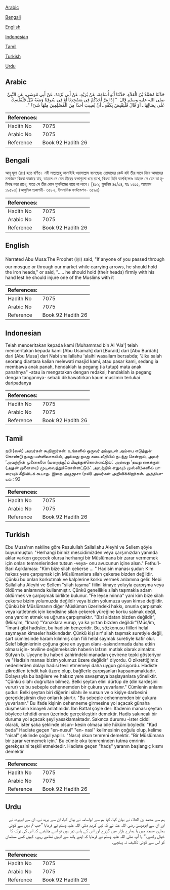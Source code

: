 [Arabic](#arabic)

[Bengali](#bengali)

[English](#english)

[Indonesian](#indonesian)

[Tamil](#tamil)

[Turkish](#turkish)

[Urdu](#urdu)

## Arabic


<div dir="rtl" lang="ar" style={{fontSize:'larger',backgroundColor:'#f8f9fa',padding:20}}>
حَدَّثَنَا مُحَمَّدُ بْنُ الْعَلاَءِ، حَدَّثَنَا أَبُو أُسَامَةَ، عَنْ بُرَيْدٍ، عَنْ أَبِي بُرْدَةَ، عَنْ أَبِي مُوسَى، عَنِ النَّبِيِّ صلى الله عليه وسلم قَالَ ‏ "‏ إِذَا مَرَّ أَحَدُكُمْ فِي مَسْجِدِنَا أَوْ فِي سُوقِنَا وَمَعَهُ نَبْلٌ فَلْيُمْسِكْ عَلَى نِصَالِهَا ـ أَوْ قَالَ فَلْيَقْبِضْ بِكَفِّهِ ـ أَنْ يُصِيبَ أَحَدًا مِنَ الْمُسْلِمِينَ مِنْهَا شَىْءٌ ‏"‏‏.‏
</div>
<div style={{backgroundColor:'#f8f9fa',padding:20, marginBottom: 10}}><table> <thead> <tr> <th>References:</th> <th></th> </tr> </thead> <tbody><tr><td>Hadith No</td><td>7075</td></tr><tr><td>Arabic No</td><td>7075</td></tr><tr><td>Reference</td><td>Book 92 Hadith 26</td></tr></tbody></table></div>

## Bengali


<div dir="ltr" lang="bn" style={{fontSize:'larger',backgroundColor:'#f8f9fa',padding:20}}>
আবূ মূসা (রাঃ) হতে বর্ণিত। নবী সাল্লাল্লাহু আলাইহি ওয়াসাল্লাম বলেছেনঃ তোমাদের কেউ যদি তীর সাথে নিয়ে আমাদের মসজিদে কিংবা বাজারে যায়, তাহলে সে যেন তীরের ফলাগুলো ধরে রাখে, কিংবা তিনি বলেছিলেনঃ তাহলে সে যেন তা মুষ্টিবদ্ধ করে রাখে, যাতে সে তীর কোন মুসলিমের গায়ে না লাগে। [৪৫২; মুসলিম ৪৫/৩৪, হাঃ ২৬১৫, আহমাদ ১৯৫৯৩] (আধুনিক প্রকাশনী- ৬৫৮২, ইসলামিক ফাউন্ডেশন- ৬৫৯৫)
</div>
<div style={{backgroundColor:'#f8f9fa',padding:20, marginBottom: 10}}><table> <thead> <tr> <th>References:</th> <th></th> </tr> </thead> <tbody><tr><td>Hadith No</td><td>7075</td></tr><tr><td>Arabic No</td><td>7075</td></tr><tr><td>Reference</td><td>Book 92 Hadith 26</td></tr></tbody></table></div>

## English


<div dir="ltr" lang="en" style={{fontSize:'larger',backgroundColor:'#f8f9fa',padding:20}}>
Narrated Abu Musa:The Prophet (ﷺ) said, "If anyone of you passed through our mosque or through our market while carrying arrows, he should hold the iron heads," or said, "..... he should hold (their heads) firmly with his hand lest he should injure one of the Muslims with it
</div>
<div style={{backgroundColor:'#f8f9fa',padding:20, marginBottom: 10}}><table> <thead> <tr> <th>References:</th> <th></th> </tr> </thead> <tbody><tr><td>Hadith No</td><td>7075</td></tr><tr><td>Arabic No</td><td>7075</td></tr><tr><td>Reference</td><td>Book 92 Hadith 26</td></tr></tbody></table></div>

## Indonesian


<div dir="ltr" lang="id" style={{fontSize:'larger',backgroundColor:'#f8f9fa',padding:20}}>
Telah menceritakan kepada kami [Muhammad bin Al 'Ala'] telah menceritakan kepada kami [Abu Usamah] dari [Buraid] dari [Abu Burdah] dari [Abu Musa] dari Nabi shallallahu 'alaihi wasallam bersabda; "Jika salah seorang diantara kalian melewati masjid kami, atau pasar kami, sedang ia membawa anak panah, hendaklah ia pegang (ia tutup) mata anak panahnya" -atau ia mengatakan dengan redaksi; hendaklah ia pegang dengan tangannya- sebab dikhawatirkan kaum muslimin terlukai daripadanya
</div>
<div style={{backgroundColor:'#f8f9fa',padding:20, marginBottom: 10}}><table> <thead> <tr> <th>References:</th> <th></th> </tr> </thead> <tbody><tr><td>Hadith No</td><td>7075</td></tr><tr><td>Arabic No</td><td>7075</td></tr><tr><td>Reference</td><td>Book 92 Hadith 26</td></tr></tbody></table></div>

## Tamil


<div dir="ltr" lang="ta" style={{fontSize:'larger',backgroundColor:'#f8f9fa',padding:20}}>
நபி (ஸல்) அவர்கள் கூறினார்கள்: உங்களில் ஒருவர் தம்முடன் அம்பை எடுத்துக்கொண்டு நமது பள்ளிவாசலில், அல்லது நமது கடைவீதியில் நடந்து சென்றால், அவர் ‘அவற்றின் முனைகளை (மறைத்து)ப் பிடித்துக்கொள்ளட்டும்’. அல்லது ‘தமது கைக்குள் (அதன் முனையை) மூடிவைத்துக்கொள்ளட்டும்’. அவற்றில் எதுவும் முஸ்லிம்களில் யாரையும் கீறிவிடக் கூடாது. இதை அபூமூசா (ரலி) அவர்கள் அறிவிக்கிறார்கள். அத்தியாயம் : 92
</div>
<div style={{backgroundColor:'#f8f9fa',padding:20, marginBottom: 10}}><table> <thead> <tr> <th>References:</th> <th></th> </tr> </thead> <tbody><tr><td>Hadith No</td><td>7075</td></tr><tr><td>Arabic No</td><td>7075</td></tr><tr><td>Reference</td><td>Book 92 Hadith 26</td></tr></tbody></table></div>

## Turkish


<div dir="ltr" lang="tr" style={{fontSize:'larger',backgroundColor:'#f8f9fa',padding:20}}>
Ebu Musa'nın nakline göre Resulullah Sallallahu Aleyhi ve Sellem şöyle buyurmuştur: "Herhangi biriniz mescidimizden veya çarşımızdan yanında aklar varken geçecek olursa herhangi bir Müslümana bir zarar vermemek için onları temrenlerinden tutsun -veya- onu avucunun içine alsın." Fethu'l-Bari Açıklaması: "Kim bize silah çekerse ... " Hadisin manası şudur: Kim haksız yere çarpışmak için Müslümanlara silah çekerse bizden değildir. Çünkü bu onları korkutmak ve kalplerine korku vermek anlamına gelir. Nebi Sallallahu Aleyhi ve Sellem "silah taşıma" fiilini kinaye yoluyla çarpışma veya öldürme anlamında kullanmıştır. Çünkü genellikle silah taşımakla adam öldürmek ve çarpışmak birlikte bulunur. "Fe leyse minna" yani kim bize silah çekerse bizim yolumuzda değildir veya bizim yolumuza uyan kimse değildir. Çünkü bir Müslümanın diğer Müslüman üzerindeki hakkı, onunla çarpışmak veya katletmek için kendisine silah çekerek yüreğine korku salmak değil, ona yardım etmek ve uğruna çarpışmaktır. "Bizi aldatan bizden değildir",(Müs/im, "İman) "Yanaklara vurup, ya ka yırtan bizden değildir"(Müs/im, "İman) gibi hadisler, bu hadisin benzeridir. Bu, sözkonusu fiilleri helal saymayan kimseler hakkındadır. Çünkü kişi sırf silah taşımak suretiyle değil, şart cümlesinde haram kılınmış olan fiili helal saymak suretiyle kafir olur. Selef bilginlerinin çoğuna göre en uygun olanı -sakındırmada daha etkin olması için- teviline değinmeksizin haberin lafzını mutlak olarak almaktır. Süfyan b. Uyeyne bu haberi zahirindeki manadan çevirene tepki gösteriyor ve "Hadisin manası bizim yolumuz üzere değildir" diyordu. O zikrettiğimiz nedenlerden dolayı hadisi tevil etmemeyi daha uygun görüyordu. Hadiste zikredilen tehdit hak üzere olup, bağllerle çarpışanları kapsamamaktadır. Dolayısıyla bu bağılere ve haksız yere savaşmaya başlayanlara yöneliktir. "Çünkü silahı doğrultan bilmez. Belki şeytan elini dürtüp de (din kardeşini vurur) ve bu sebeple cehennemden bir çukura yuvarlanır." Cümlenin anlamı şudur: Belki şeytan biri diğerini silahı ile vursun ve o kişiye darbesini gerçekleştirsin diye onları kışkırtır. "Bu sebeple cehennemden bir çukura yuvarlanır." Bu ifade kişinin cehenneme girmesine yol açacak günaha düşmesinin kinayeli anlatımıdır. İbn Battal şöyle der: İfadenin manası şeytan böylece tehdidi onun üzerinde gerçekleştirir demektir. Hadis sakıncalı bir duruma yol açacak şeyi yasaklamaktadır. Sakınca durumu -ister ciddi olarak, ister şaka şeklinde olsun- kesin olmasa bile hüküm böyledir. "Kad beda" Hadiste geçen "en-nusul" "en- nasl" kelimesinin çoğulu olup, kelime "nisal" şeklinde çoğul yapılır. "Nasıı) okun temreni demektir. "Bir Müslümana bir zarar vermemek için." Bu cümle oku temreninden tutma emrinin gerekçesini teşkil etmektedir. Hadiste geçen "hadş" yaranın başlangıç kısmı demektir
</div>
<div style={{backgroundColor:'#f8f9fa',padding:20, marginBottom: 10}}><table> <thead> <tr> <th>References:</th> <th></th> </tr> </thead> <tbody><tr><td>Hadith No</td><td>7075</td></tr><tr><td>Arabic No</td><td>7075</td></tr><tr><td>Reference</td><td>Book 92 Hadith 26</td></tr></tbody></table></div>

## Urdu


<div dir="rtl" lang="ur" style={{fontSize:'larger',backgroundColor:'#f8f9fa',padding:20}}>
ہم سے محمد بن العلاء نے بیان کیا، کہا ہم سے ابواسامہ نے بیان کیا، ان سے برید نے، ان سے ابوبردہ نے اور ان سے ابوموسیٰ رضی اللہ عنہ نے کہ نبی کریم صلی اللہ علیہ وسلم نے فرمایا ”جب تم میں سے کوئی ہماری مسجد میں یا ہمارے بازار میں گزرے اور اس کے پاس تیر ہوں تو اسے چاہئیے کہ اس کی نوک کا خیال رکھے۔“ یا آپ صلی اللہ علیہ وسلم نے فرمایا کہ اپنے ہاتھ سے انہیں تھامے رہے۔ کہیں کسی مسلمان کو اس سے کوئی تکلیف نہ پہنچے۔
</div>
<div style={{backgroundColor:'#f8f9fa',padding:20, marginBottom: 10}}><table> <thead> <tr> <th>References:</th> <th></th> </tr> </thead> <tbody><tr><td>Hadith No</td><td>7075</td></tr><tr><td>Arabic No</td><td>7075</td></tr><tr><td>Reference</td><td>Book 92 Hadith 26</td></tr></tbody></table></div>